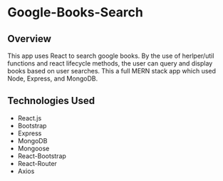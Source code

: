 # Google-Books-Search

## Overview
This app uses React to search google books. By the use of herlper/util functions and react lifecycle methods, the user can query and display books based on user searches. This a full MERN stack app which used Node, Express, and MongoDB. 

## Technologies Used
- React.js
- Bootstrap
- Express
- MongoDB
- Mongoose
- React-Bootstrap
- React-Router
- Axios
